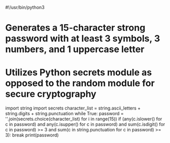 #!/usr/bin/python3

# Generates a 15-character strong password with at least 3 symbols, 3 numbers, and 1 uppercase letter
# Utilizes Python secrets module as opposed to the random module for secure cryptography

import string
import secrets
character_list = string.ascii_letters + string.digits + string.punctuation
while True:
    password = ''.join(secrets.choice(character_list) for i in range(15))
    if (any(c.islower() for c in password)
            and any(c.isupper() for c in password)
            and sum(c.isdigit() for c in password) >= 3
    		and sum(c in string.punctuation for c in password) >= 3):
    	break
print(password)
